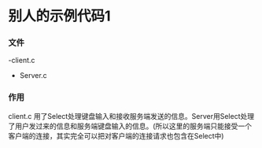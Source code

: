 # 别人的示例代码1
### 文件
-client.c
- Server.c

### 作用
client.c 用了Select处理键盘输入和接收服务端发送的信息。Server用Select处理了用户发过来的信息和服务端键盘输入的信息。(所以这里的服务端只能接受一个客户端的连接，其实完全可以把对客户端的连接请求也包含在Select中)